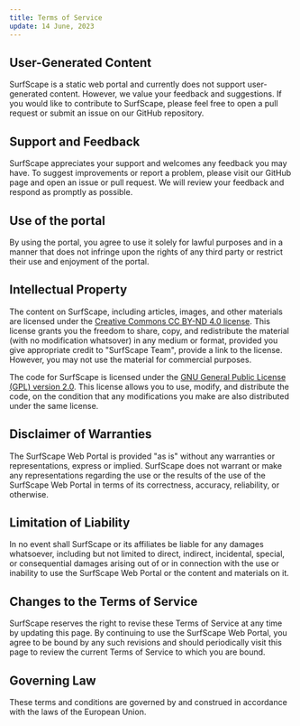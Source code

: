 ```yaml
---
title: Terms of Service
update: 14 June, 2023
---
```


## User-Generated Content

SurfScape is a static web portal and currently does not support user-generated content. However, we value your feedback and suggestions. If you would like to contribute to SurfScape, please feel free to open a pull request or submit an issue on our GitHub repository.

## Support and Feedback

SurfScape appreciates your support and welcomes any feedback you may have. To suggest improvements or report a problem, please visit our GitHub page and open an issue or pull request. We will review your feedback and respond as promptly as possible.

## Use of the portal

By using the portal, you agree to use it solely for lawful purposes and in a manner that does not infringe upon the rights of any third party or restrict their use and enjoyment of the portal.

## Intellectual Property

The content on SurfScape, including articles, images, and other materials are licensed under the [Creative Commons CC BY-ND 4.0 license](https://creativecommons.org/licenses/by-nd/4.0/). This license grants you the freedom to share, copy, and redistribute the material (with no modification whatsover) in any medium or format, provided you give appropriate credit to "SurfScape Team", provide a link to the license. However, you may not use the material for commercial purposes.

The code for SurfScape is licensed under the [GNU General Public License (GPL) version 2.0](https://github.com/surfscape/web-portal/blob/main/LICENSE). This license allows you to use, modify, and distribute the code, on the condition that any modifications you make are also distributed under the same license.

## Disclaimer of Warranties

The SurfScape Web Portal is provided "as is" without any warranties or representations, express or implied. SurfScape does not warrant or make any representations regarding the use or the results of the use of the SurfScape Web Portal in terms of its correctness, accuracy, reliability, or otherwise.

## Limitation of Liability

In no event shall SurfScape or its affiliates be liable for any damages whatsoever, including but not limited to direct, indirect, incidental, special, or consequential damages arising out of or in connection with the use or inability to use the SurfScape Web Portal or the content and materials on it.

## Changes to the Terms of Service

SurfScape reserves the right to revise these Terms of Service at any time by updating this page. By continuing to use the SurfScape Web Portal, you agree to be bound by any such revisions and should periodically visit this page to review the current Terms of Service to which you are bound.

## Governing Law

These terms and conditions are governed by and construed in accordance with the laws of the European Union.
